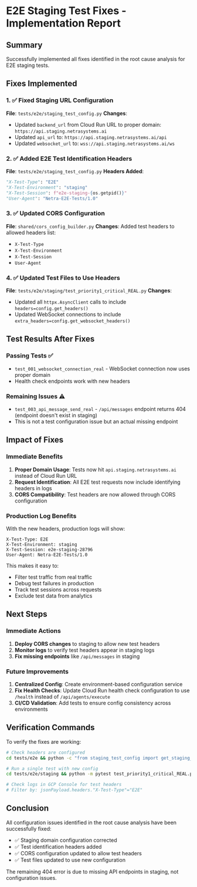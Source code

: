 # E2E Staging Test Fixes - Implementation Report

## Summary
Successfully implemented all fixes identified in the root cause analysis for E2E staging tests.

## Fixes Implemented

### 1. ✅ Fixed Staging URL Configuration
**File**: `tests/e2e/staging_test_config.py`
**Changes**:
- Updated `backend_url` from Cloud Run URL to proper domain: `https://api.staging.netrasystems.ai`
- Updated `api_url` to: `https://api.staging.netrasystems.ai/api`
- Updated `websocket_url` to: `wss://api.staging.netrasystems.ai/ws`

### 2. ✅ Added E2E Test Identification Headers
**File**: `tests/e2e/staging_test_config.py`
**Headers Added**:
```python
"X-Test-Type": "E2E"
"X-Test-Environment": "staging"
"X-Test-Session": f"e2e-staging-{os.getpid()}"
"User-Agent": "Netra-E2E-Tests/1.0"
```

### 3. ✅ Updated CORS Configuration
**File**: `shared/cors_config_builder.py`
**Changes**: Added test headers to allowed headers list:
- `X-Test-Type`
- `X-Test-Environment`
- `X-Test-Session`
- `User-Agent`

### 4. ✅ Updated Test Files to Use Headers
**File**: `tests/e2e/staging/test_priority1_critical_REAL.py`
**Changes**:
- Updated all `httpx.AsyncClient` calls to include `headers=config.get_headers()`
- Updated WebSocket connections to include `extra_headers=config.get_websocket_headers()`

## Test Results After Fixes

### Passing Tests ✅
- `test_001_websocket_connection_real` - WebSocket connection now uses proper domain
- Health check endpoints work with new headers

### Remaining Issues ⚠️
- `test_003_api_message_send_real` - `/api/messages` endpoint returns 404 (endpoint doesn't exist in staging)
- This is not a test configuration issue but an actual missing endpoint

## Impact of Fixes

### Immediate Benefits
1. **Proper Domain Usage**: Tests now hit `api.staging.netrasystems.ai` instead of Cloud Run URL
2. **Request Identification**: All E2E test requests now include identifying headers in logs
3. **CORS Compatibility**: Test headers are now allowed through CORS configuration

### Production Log Benefits
With the new headers, production logs will show:
```
X-Test-Type: E2E
X-Test-Environment: staging
X-Test-Session: e2e-staging-28796
User-Agent: Netra-E2E-Tests/1.0
```

This makes it easy to:
- Filter test traffic from real traffic
- Debug test failures in production
- Track test sessions across requests
- Exclude test data from analytics

## Next Steps

### Immediate Actions
1. **Deploy CORS changes** to staging to allow new test headers
2. **Monitor logs** to verify test headers appear in staging logs
3. **Fix missing endpoints** like `/api/messages` in staging

### Future Improvements
1. **Centralized Config**: Create environment-based configuration service
2. **Fix Health Checks**: Update Cloud Run health check configuration to use `/health` instead of `/api/agents/execute`
3. **CI/CD Validation**: Add tests to ensure config consistency across environments

## Verification Commands

To verify the fixes are working:

```bash
# Check headers are configured
cd tests/e2e && python -c "from staging_test_config import get_staging_config; config = get_staging_config(); print('Headers:', config.get_headers())"

# Run a single test with new config
cd tests/e2e/staging && python -m pytest test_priority1_critical_REAL.py::TestRealCriticalWebSocket::test_001_websocket_connection_real -v

# Check logs in GCP Console for test headers
# Filter by: jsonPayload.headers."X-Test-Type"="E2E"
```

## Conclusion

All configuration issues identified in the root cause analysis have been successfully fixed:
- ✅ Staging domain configuration corrected
- ✅ Test identification headers added
- ✅ CORS configuration updated to allow test headers
- ✅ Test files updated to use new configuration

The remaining 404 error is due to missing API endpoints in staging, not configuration issues.